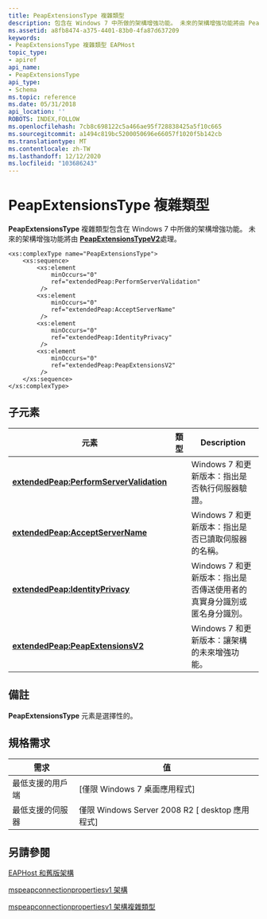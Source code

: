 ```yaml
---
title: PeapExtensionsType 複雜類型
description: 包含在 Windows 7 中所做的架構增強功能。 未來的架構增強功能將由 PeapExtensionsTypeV2 處理。
ms.assetid: a8fb8474-a375-4401-83b0-4fa87d637209
keywords:
- PeapExtensionsType 複雜類型 EAPHost
topic_type:
- apiref
api_name:
- PeapExtensionsType
api_type:
- Schema
ms.topic: reference
ms.date: 05/31/2018
api_location: ''
ROBOTS: INDEX,FOLLOW
ms.openlocfilehash: 7cb8c698122c5a466ae95f728838425a5f10c665
ms.sourcegitcommit: a1494c819bc5200050696e66057f1020f5b142cb
ms.translationtype: MT
ms.contentlocale: zh-TW
ms.lasthandoff: 12/12/2020
ms.locfileid: "103686243"
---
```

# <a name="peapextensionstype-complex-type"></a>PeapExtensionsType 複雜類型

**PeapExtensionsType** 複雜類型包含在 Windows 7 中所做的架構增強功能。 未來的架構增強功能將由 [**PeapExtensionsTypeV2**](mspeapconnectionpropertiesv2-peapextensionstypev2-complextype.md)處理。

``` syntax
<xs:complexType name="PeapExtensionsType">
    <xs:sequence>
        <xs:element
            minOccurs="0"
            ref="extendedPeap:PerformServerValidation"
         />
        <xs:element
            minOccurs="0"
            ref="extendedPeap:AcceptServerName"
         />
        <xs:element
            minOccurs="0"
            ref="extendedPeap:IdentityPrivacy"
         />
        <xs:element
            minOccurs="0"
            ref="extendedPeap:PeapExtensionsV2"
         />
    </xs:sequence>
</xs:complexType>
```

## <a name="child-elements"></a>子元素



| 元素                                                                                                                               | 類型 | Description                                                                                                |
|---------------------------------------------------------------------------------------------------------------------------------------|------|------------------------------------------------------------------------------------------------------------|
| [**extendedPeap:PerformServerValidation**](mspeapconnectionpropertiesv1schema-performservervalidation-peapextensionstype-element.md) |      | Windows 7 和更新版本：指出是否執行伺服器驗證。<br/>                          |
| [**extendedPeap:AcceptServerName**](mspeapconnectionpropertiesv1schema-acceptservername-peapextensionstype-element.md)               |      | Windows 7 和更新版本：指出是否已讀取伺服器的名稱。<br/>                            |
| [**extendedPeap:IdentityPrivacy**](mspeapconnectionpropertiesv1schema-identityprivacy-peapextensionstype-element.md)                 |      | Windows 7 和更新版本：指出是否傳送使用者的真實身分識別或匿名身分識別。<br/> |
| [**extendedPeap:PeapExtensionsV2**](mspeapconnectionpropertiesv1-peapextensionsv2-peapextensionstype-element.md)                     |      | Windows 7 和更新版本：讓架構的未來增強功能。<br/>                                 |



## <a name="remarks"></a>備註

**PeapExtensionsType** 元素是選擇性的。

## <a name="requirements"></a>規格需求



| 需求 | 值 |
|-------------------------------------|---------------------------------------------------------|
| 最低支援的用戶端<br/> | \[僅限 Windows 7 桌面應用程式\]<br/>              |
| 最低支援的伺服器<br/> | 僅限 Windows Server 2008 R2 \[ desktop 應用程式\]<br/> |



## <a name="see-also"></a>另請參閱

<dl> <dt>

[EAPHost 和舊版架構](eaphost-schemas.md)
</dt> <dt>

[mspeapconnectionpropertiesv1 架構](mspeapconnectionpropertiesv1schema-schema.md)
</dt> <dt>

[mspeapconnectionpropertiesv1 架構複雜類型](mspeapconnectionpropertiesv1schema-complex-types.md)
</dt> </dl>

 

 





